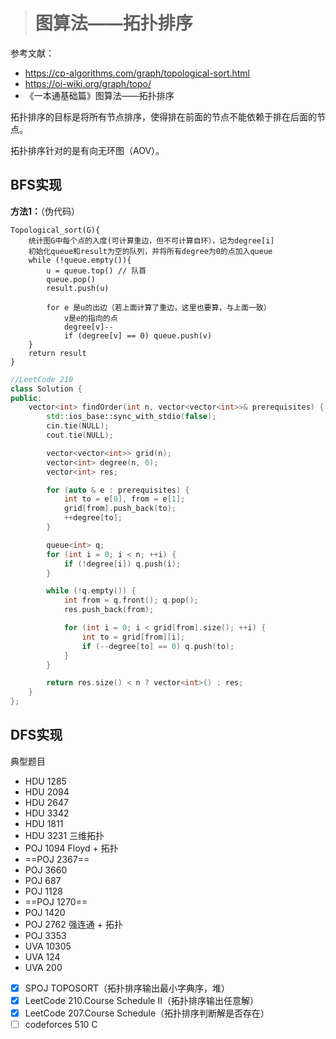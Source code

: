 > # 图算法——拓扑排序

参考文献：

* <https://cp-algorithms.com/graph/topological-sort.html>
* <https://oi-wiki.org/graph/topo/>
* 《一本通基础篇》图算法——拓扑排序

拓扑排序的目标是将所有节点排序，使得排在前面的节点不能依赖于排在后面的节点。

拓扑排序针对的是有向无环图（AOV）。

## BFS实现

**方法1：**（伪代码）

```
Topological_sort(G){
    统计图G中每个点的入度(可计算重边，但不可计算自环），记为degree[i]
    初始化queue和result为空的队列，并将所有degree为0的点加入queue
    while (!queue.empty()){
        u = queue.top() // 队首
        queue.pop()
        result.push(u)
        
        for e 是u的出边（若上面计算了重边，这里也要算，与上面一致）
            v是e的指向的点
            degree[v]--
            if (degree[v] == 0) queue.push(v)
    }
    return result
}
```

```c++
//LeetCode 210
class Solution {
public:
    vector<int> findOrder(int n, vector<vector<int>>& prerequisites) {
    	std::ios_base::sync_with_stdio(false);
    	cin.tie(NULL);
    	cout.tie(NULL);

    	vector<vector<int>> grid(n);
    	vector<int> degree(n, 0);
    	vector<int> res;

    	for (auto & e : prerequisites) {
    		int to = e[0], from = e[1];
    		grid[from].push_back(to);
    		++degree[to];
    	}

    	queue<int> q;
    	for (int i = 0; i < n; ++i) {
    		if (!degree[i]) q.push(i);
    	}

    	while (!q.empty()) {
    		int from = q.front(); q.pop();
    		res.push_back(from);

    		for (int i = 0; i < grid[from].size(); ++i) {
                int to = grid[from][i];
    			if (--degree[to] == 0) q.push(to);
    		}
    	}

    	return res.size() < n ? vector<int>() : res;
    }
};
```



## DFS实现









典型题目

* HDU 1285
* HDU 2094
* HDU 2647
* HDU 3342
* HDU 1811
* HDU 3231 三维拓扑
* POJ 1094 Floyd + 拓扑
* ==POJ 2367== 
* POJ 3660
* POJ 687
* POJ 1128
* ==POJ 1270==
* POJ 1420
* POJ 2762 强连通 + 拓扑
* POJ 3353
* UVA 10305
* UVA 124
* UVA 200
* [x] SPOJ  TOPOSORT（拓扑排序输出最小字典序，堆）
* [x] LeetCode 210.Course Schedule II（拓扑排序输出任意解）
* [x] LeetCode  207.Course Schedule（拓扑排序判断解是否存在）
* [ ] codeforces 510 C